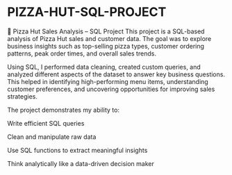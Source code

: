 # PIZZA-HUT-SQL-PROJECT
🍕 Pizza Hut Sales Analysis – SQL Project
This project is a SQL-based analysis of Pizza Hut sales and customer data. The goal was to explore business insights such as top-selling pizza types, customer ordering patterns, peak order times, and overall sales trends.

Using SQL, I performed data cleaning, created custom queries, and analyzed different aspects of the dataset to answer key business questions. This helped in identifying high-performing menu items, understanding customer preferences, and uncovering opportunities for improving sales strategies.

The project demonstrates my ability to:

Write efficient SQL queries

Clean and manipulate raw data

Use SQL functions to extract meaningful insights

Think analytically like a data-driven decision maker

